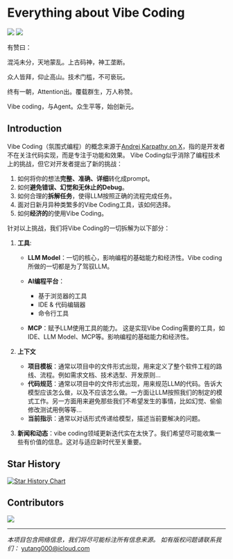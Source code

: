 # Everything about Vibe Coding
[![](https://img.shields.io/badge/bilibili-码农阿禹-ff69b4.svg)](https://space.bilibili.com/172480334) [![](https://img.shields.io/badge/bilibili-hucci写代码-ff69b4.svg)](https://space.bilibili.com/1318868)

有赞曰：

混沌未分，天地蒙乱。上古码神，神工垄断。

众人皆拜，仰止高山。技术门槛，不可亵玩。

终有一朝，Attention出。覆载群生，万人称赞。

Vibe coding，与Agent。众生平等，始创新元。

## Introduction
Vibe Coding（氛围式编程）的概念来源于[Andrej Karpathy on X](https://x.com/karpathy/status/1886192184808149383)，指的是开发者不在关注代码实现，而是专注于功能和效果。
Vibe Coding似乎消除了编程技术上的挑战，但它对开发者提出了新的挑战：
1. 如何将你的想法**完整、准确、详细**转化成prompt。
2. 如何**避免错误、幻觉和无休止的Debug**。
3. 如何合理的**拆解任务**，使得LLM按照正确的流程完成任务。
4. 面对日新月异种类繁多的Vibe Coding工具，该如何选择。
5. 如何**经济的**的使用Vibe Coding。

针对以上挑战，我们将Vibe Coding的一切拆解为以下部分：
1. **工具**: 
    * **LLM Model**：一切的核心，影响编程的基础能力和经济性。Vibe coding所做的一切都是为了驾驭LLM。
    * **AI编程平台**：
      * 基于浏览器的工具
      * IDE & 代码编辑器
      * 命令行工具

    * **MCP**：赋予LLM使用工具的能力。
    这是实现Vibe Coding需要的工具，如IDE、LLM Model、MCP等。影响编程的基础能力和经济性。
2. **上下文**
    * **项目模板**：通常以项目中的文件形式出现，用来定义了整个软件工程的路线、流程。例如需求文档、技术选型、开发原则...
    * **代码规范**：通常以项目中的文件形式出现，用来规范LLM的代码。告诉大模型应该怎么做，以及不应该怎么做。一方面让LLM按照我们的制定的模式工作。另一方面用来避免那些我们不希望发生的事情，比如幻觉、偷偷修改测试用例等等...
    * **当前指示**：通常以对话形式传递给模型，描述当前要解决的问题。
      
3. **新闻和动态**：vibe coding领域更新迭代实在太快了。我们希望尽可能收集一些有价值的信息。这对与适应新时代至关重要。



## Star History

[![Star History Chart](https://api.star-history.com/svg?repos=tangbiubiu/vibe-coding&type=Date)](https://www.star-history.com/#tangbiubiu/vibe-coding&Date)

## Contributors
<a href="https://github.com/tangbiubiu/vibe-coding/graphs/contributors">
  <img src="https://contrib.rocks/image?repo=tangbiubiu/vibe-coding" />
</a>

---

*本项目包含网络信息，我们将尽可能标注所有信息来源。*
*如有版权问题请联系我们：* yutang000@icloud.com
